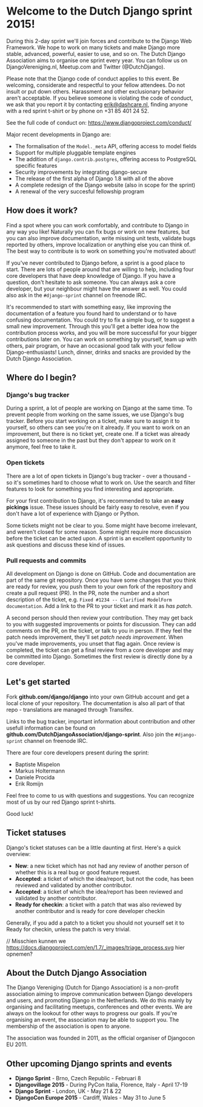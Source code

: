 # Welcome to the Dutch Django sprint 2015!

During this 2-day sprint we'll join forces and contribute to the Django Web
Framework. We hope to work on many tickets and make Django more stable,
advanced, powerful, easier to use, and so on. The Dutch Django Association aims
to organise one sprint every year. You can follow us on DjangoVereniging.nl,
Meetup.com and Twitter (@DutchDjango).

Please note that the Django code of conduct applies to this event. Be welcoming,
considerate and respectful to your fellow attendees. Do not insult or put down
others. Harassment and other exclusionary behavior aren't acceptable.
If you believe someone is violating the code of conduct, we ask that you report
it by contacting erik@dashcare.nl, finding anyone with a red sprint t-shirt or
by phone on +31 85 401 24 52.

See the full code of conduct on:
https://www.djangoproject.com/conduct/

Major recent developments in Django are:

- The formalisation of the `Model._meta` API, offering access to model fields
- Support for multiple pluggable template engines
- The addition of `django.contrib.postgres`, offering access to PostgreSQL specific features
- Security improvements by integrating django-secure
- The release of the first alpha of Django 1.8 with all of the above
- A complete redesign of the Django website (also in scope for the sprint)
- A renewal of the very succesful fellowship program

## How does it work?

Find a spot where you can work comfortably, and contribute to Django in any way
you like! Naturally you can fix bugs or work on new features, but you can also
improve documentation, write missing unit tests, validate bugs reported by
others, improve localization or anything else you can think of. The best way
to contribute is to work on something you're motivated about!

If you've never contributed to Django before, a sprint is a good place to
start. There are lots of people around that are willing to help, including four
core developers that have deep knowledge of Django. If you have a question,
don't hesitate to ask someone. You can always ask a core developer, but your
neighbour might have the answer as well. You could also ask in the
`#django-sprint` channel on freenode IRC.

It's recommended to start with something easy, like improving the documentation
of a feature you found hard to understand or to have confusing documentation.
You could try to fix a simple bug, or to suggest a small new improvement.
Through this you'll get a better idea how the contribution process works, and
you will be more successful for your bigger contributions later on. You can work
on something by yourself, team up with others, pair program, or have an occasional
good talk with your fellow Django-enthusiasts! Lunch, dinner, drinks and snacks
are provided by the Dutch Django Association.


## Where do I begin?

### Django's bug tracker

During a sprint, a lot of people are working on Django at the same time. To
prevent people from working on the same issues, we use Django's bug tracker.
Before you start working on a ticket, make sure to assign it to yourself, so
others can see you're on it already. If you want to work on an improvement, but
there is no ticket yet, create one. If a ticket was already assigned to someone
in the past but they don't appear to work on it anymore, feel free to take it.

### Open tickets

There are a lot of open tickets in Django's bug tracker - over a thousand - so
it's sometimes hard to choose what to work on. Use the search and filter
features to look for something you find interesting and appropriate.

For your first contribution to Django, it's recommended to take an **easy
pickings** issue. These issues should be fairly easy to resolve, even if you
don't have a lot of experience with Django or Python.

Some tickets might not be clear to you. Some might have become irrelevant, and
weren't closed for some reason. Some might require more discussion before the
ticket can be acted upon. A sprint is an excellent opportunity to ask questions
and discuss these kind of issues.

### Pull requests and commits

All development on Django is done on GitHub. Code and documentation are part of
the same git repository. Once you have some changes that you think are ready
for review, you push them to your own fork of the repository and create a pull
request (PR). In the PR, note the number and a short description of the ticket,
e.g. `Fixed #1234 -- Clarified ModelForm documentation`. Add a link to the PR
to your ticket and mark it as *has patch*.

A second person should then review your contribution. They may get back to you
with suggested improvements or points for discussion. They can add comments on
the PR, on the ticket, or talk to you in person. If they feel the patch needs
improvement, they'll set *patch needs improvement*. When you've made improvements,
you unset that flag again. Once review is completed, the ticket can get a final
review from a core developer and may be committed into Django. Sometimes the first
review is directly done by a core developer.


## Let's get started

Fork **github.com/django/django** into your own GitHub account and get a local
clone of your repository. The documentation is also all part of that repo -
translations are managed through Transifex.

Links to the bug tracker, important information about contribution and other
usefull information can be found on
**github.com/DutchDjangoAssociation/django-sprint**. Also join the
`#django-sprint` channel on freenode IRC.

There are four core developers present during the sprint:

- Baptiste Mispelon
- Markus Holtermann
- Daniele Procida
- Erik Romijn

Feel free to come to us with questions and suggestions. You can recognize most
of us by our red Django sprint t-shirts.

Good luck!


## Ticket statuses

Django's ticket statuses can be a little daunting at first. Here's a quick
overview:

- **New**: a new ticket which has not had any review of another person of whether
  this is a real bug or good feature request.
- **Accepted**: a ticket of which the idea/report, but not the code, has been
  reviewed and validated by another contributor.
- **Accepted**: a ticket of which the idea/report has been
  reviewed and validated by another contributor.
- **Ready for checkin**: a ticket with a patch that was also reviewed by another
  contributor and is ready for core developer checkin

Generally, if you add a patch to a ticket you should not yourself set it to
Ready for checkin, unless the patch is very trivial.

// Misschien kunnen we https://docs.djangoproject.com/en/1.7/_images/triage_process.svg hier opnemen?

## About the Dutch Django Association

The Django Vereniging (Dutch for Django Association) is a non-profit association
aiming to improve communication between Django developers and users, and promoting
Django in the Netherlands. We do this mainly by organising and facilitating meetups,
conferences and other events. We are always on the lookout for other ways to
progress our goals. If you're organising an event, the association may be able
to support you. The membership of the association is open to anyone.

The association was founded in 2011, as the official organiser of Djangocon EU 2011.

## Other upcoming Django sprints and events

- **Django Sprint** - Brno, Czech Republic - Februari 8
- **Djangovillage 2015** - During PyCon Italia, Florence, Italy - April 17-19
- **Django Sprint** - London, UK - May 21 & 22
- **DjangoCon Europe 2015** - Cardiff, Wales - May 31 to June 5
